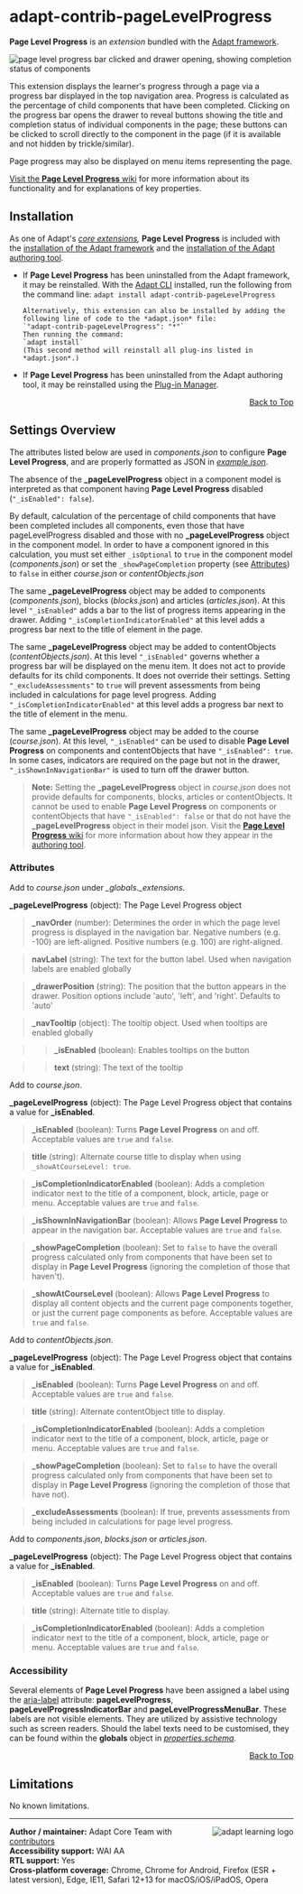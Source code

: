 # adapt-contrib-pageLevelProgress

**Page Level Progress** is an _extension_ bundled with the [Adapt framework](https://github.com/adaptlearning/adapt_framework).

<img src="https://github.com/adaptlearning/documentation/blob/master/04_wiki_assets/plug-ins/images/plp01.gif" alt="page level progress bar clicked and drawer opening, showing completion status of components">

This extension displays the learner's progress through a page via a progress bar displayed in the top navigation area. Progress is calculated as the percentage of child components that have been completed. Clicking on the progress bar opens the drawer to reveal buttons showing the title and completion status of individual components in the page; these buttons can be clicked to scroll directly to the component in the page (if it is available and not hidden by trickle/similar).

Page progress may also be displayed on menu items representing the page.

[Visit the **Page Level Progress** wiki](https://github.com/adaptlearning/adapt-contrib-pageLevelProgress/wiki) for more information about its functionality and for explanations of key properties.

## Installation

As one of Adapt's _[core extensions](https://github.com/adaptlearning/adapt_framework/wiki/Core-Plug-ins-in-the-Adapt-Learning-Framework#extensions),_ **Page Level Progress** is included with the [installation of the Adapt framework](https://github.com/adaptlearning/adapt_framework/wiki/Manual-installation-of-the-Adapt-framework#installation) and the [installation of the Adapt authoring tool](https://github.com/adaptlearning/adapt_authoring/wiki/Installing-Adapt-Origin).

- If **Page Level Progress** has been uninstalled from the Adapt framework, it may be reinstalled.
  With the [Adapt CLI](https://github.com/adaptlearning/adapt-cli) installed, run the following from the command line:
  `adapt install adapt-contrib-pageLevelProgress`

      Alternatively, this extension can also be installed by adding the following line of code to the *adapt.json* file:
      `"adapt-contrib-pageLevelProgress": "*"`
      Then running the command:
      `adapt install`
      (This second method will reinstall all plug-ins listed in *adapt.json*.)

- If **Page Level Progress** has been uninstalled from the Adapt authoring tool, it may be reinstalled using the [Plug-in Manager](https://github.com/adaptlearning/adapt_authoring/wiki/Plugin-Manager).

<div float align=right><a href="#top">Back to Top</a></div>

## Settings Overview

The attributes listed below are used in _components.json_ to configure **Page Level Progress**, and are properly formatted as JSON in [_example.json_](https://github.com/adaptlearning/adapt-contrib-pageLevelProgress/blob/master/example.json).

The absence of the **\_pageLevelProgress** object in a component model is interpreted as that component having **Page Level Progress** disabled (`"_isEnabled": false`).

By default, calculation of the percentage of child components that have been completed includes all components, even those that have pageLevelProgress disabled and those with no **\_pageLevelProgress** object in the component model. In order to have a component ignored in this calculation, you must set either `_isOptional` to `true` in the component model (_components.json_) or set the `_showPageCompletion` property (see [Attributes](#attributes)) to `false` in either _course.json_ or _contentObjects.json_

The same **\_pageLevelProgress** object may be added to components (_components.json_), blocks (_blocks.json_) and articles (_articles.json_). At this level `"_isEnabled"` adds a bar to the list of progress items appearing in the drawer. Adding `"_isCompletionIndicatorEnabled"` at this level adds a progress bar next to the title of element in the page.

The same **\_pageLevelProgress** object may be added to contentObjects (_contentObjects.json_). At this level `"_isEnabled"` governs whether a progress bar will be displayed on the menu item. It does not act to provide defaults for its child components. It does not override their settings. Setting `"_excludeAssessments"` to `true` will prevent assessments from being included in calculations for page level progress. Adding `"_isCompletionIndicatorEnabled"` at this level adds a progress bar next to the title of element in the menu.

The same **\_pageLevelProgress** object may be added to the course (_course.json_). At this level, `"_isEnabled"` can be used to disable **Page Level Progress** on components and contentObjects that have `"_isEnabled": true`. In some cases, indicators are required on the page but not in the drawer, `"_isShownInNavigationBar"` is used to turn off the drawer button.

> **Note:** Setting the **\_pageLevelProgress** object in _course.json_ does not provide defaults for components, blocks, articles or contentObjects. It cannot be used to enable **Page Level Progress** on components or contentObjects that have `"_isEnabled": false` or that do not have the **\_pageLevelProgress** object in their model json.
> Visit the [**Page Level Progress** wiki](https://github.com/adaptlearning/adapt-contrib-pageLevelProgress/wiki) for more information about how they appear in the [authoring tool](https://github.com/adaptlearning/adapt_authoring/wiki).

### Attributes

Add to _course.json_ under _\_globals.\_extensions_.

**\_pageLevelProgress** (object): The Page Level Progress object

> **\_navOrder** (number): Determines the order in which the page level progress is displayed in the navigation bar. Negative numbers (e.g. -100) are left-aligned. Positive numbers (e.g. 100) are right-aligned.

> **navLabel** (string): The text for the button label. Used when navigation labels are enabled globally

> **\_drawerPosition** (string): The position that the button appears in the drawer. Position options include 'auto', 'left', and 'right'. Defaults to 'auto'

> **\_navTooltip** (object): The tooltip object. Used when tooltips are enabled globally

>> **\_isEnabled** (boolean): Enables tooltips on the button

>> **text** (string): The text of the tooltip

Add to _course.json_.

**\_pageLevelProgress** (object): The Page Level Progress object that contains a value for **\_isEnabled**.

> **\_isEnabled** (boolean): Turns **Page Level Progress** on and off. Acceptable values are `true` and `false`.

> **title** (string): Alternate course title to display when using `_showAtCourseLevel: true`.

> **\_isCompletionIndicatorEnabled** (boolean): Adds a completion indicator next to the title of a component, block, article, page or menu. Acceptable values are `true` and `false`.

> **\_isShownInNavigationBar** (boolean): Allows **Page Level Progress** to appear in the navigation bar. Acceptable values are `true` and `false`.

> **\_showPageCompletion** (boolean): Set to `false` to have the overall progress calculated only from components that have been set to display in **Page Level Progress** (ignoring the completion of those that haven't).

> **\_showAtCourseLevel** (boolean): Allows **Page Level Progress** to display all content objects and the current page components together, or just the current page components as before. Acceptable values are `true` and `false`.

Add to _contentObjects.json_.

**\_pageLevelProgress** (object): The Page Level Progress object that contains a value for **\_isEnabled**.

> **\_isEnabled** (boolean): Turns **Page Level Progress** on and off. Acceptable values are `true` and `false`.

> **title** (string): Alternate contentObject title to display.

> **\_isCompletionIndicatorEnabled** (boolean): Adds a completion indicator next to the title of a component, block, article, page or menu. Acceptable values are `true` and `false`.

> **\_showPageCompletion** (boolean): Set to `false` to have the overall progress calculated only from components that have been set to display in **Page Level Progress** (ignoring the completion of those that have not).

> **\_excludeAssessments** (boolean): If true, prevents assessments from being included in calculations for page level progress.

Add to _components.json_, _blocks.json_ or _articles.json_.

**\_pageLevelProgress** (object): The Page Level Progress object that contains a value for **\_isEnabled**.

> **\_isEnabled** (boolean): Turns **Page Level Progress** on and off. Acceptable values are `true` and `false`.

> **title** (string): Alternate title to display.

> **\_isCompletionIndicatorEnabled** (boolean): Adds a completion indicator next to the title of a component, block, article, page or menu. Acceptable values are `true` and `false`.

### Accessibility

Several elements of **Page Level Progress** have been assigned a label using the [aria-label](https://github.com/adaptlearning/adapt_framework/wiki/Aria-Labels) attribute: **pageLevelProgress**, **pageLevelProgressIndicatorBar** and **pageLevelProgressMenuBar**. These labels are not visible elements. They are utilized by assistive technology such as screen readers. Should the label texts need to be customised, they can be found within the **globals** object in [_properties.schema_](https://github.com/adaptlearning/adapt-contrib-pageLevelProgress/blob/master/properties.schema).

<div float align=right><a href="#top">Back to Top</a></div>

## Limitations

No known limitations.

----------------------------

<a href="https://community.adaptlearning.org/" target="_blank"><img src="https://github.com/adaptlearning/documentation/blob/master/04_wiki_assets/plug-ins/images/adapt-logo-mrgn-lft.jpg" alt="adapt learning logo" align="right"></a>
**Author / maintainer:** Adapt Core Team with [contributors](https://github.com/adaptlearning/adapt-contrib-pageLevelProgress/graphs/contributors)<br>
**Accessibility support:** WAI AA<br>
**RTL support:** Yes<br>
**Cross-platform coverage:** Chrome, Chrome for Android, Firefox (ESR + latest version), Edge, IE11, Safari 12+13 for macOS/iOS/iPadOS, Opera<br>
